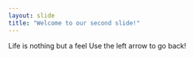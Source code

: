 ```yaml
---
layout: slide
title: "Welcome to our second slide!"
---
```

Life is nothing but a feel
Use the left arrow to go back!
